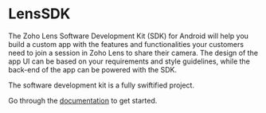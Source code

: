 # LensSDK
The Zoho Lens Software Development Kit (SDK) for Android will help you build a custom app with the features and functionalities your customers need to join a session in Zoho Lens to share their camera. The design of the app UI can be based on your requirements and style guidelines, while the back-end of the app can be powered with the SDK.

The software development kit is a fully swiftified project.

Go through the [documentation](https://zoho.com/lens/resources/mobilesdk/android/index.html) to get started.
